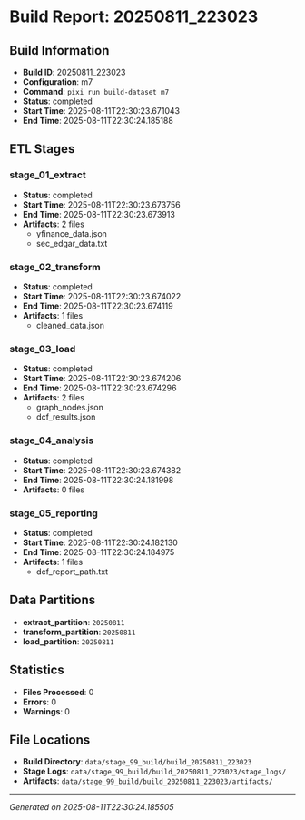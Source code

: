 # Build Report: 20250811_223023

## Build Information

- **Build ID**: 20250811_223023
- **Configuration**: m7
- **Command**: `pixi run build-dataset m7`
- **Status**: completed
- **Start Time**: 2025-08-11T22:30:23.671043
- **End Time**: 2025-08-11T22:30:24.185188

## ETL Stages

### stage_01_extract

- **Status**: completed
- **Start Time**: 2025-08-11T22:30:23.673756
- **End Time**: 2025-08-11T22:30:23.673913
- **Artifacts**: 2 files
  - yfinance_data.json
  - sec_edgar_data.txt

### stage_02_transform

- **Status**: completed
- **Start Time**: 2025-08-11T22:30:23.674022
- **End Time**: 2025-08-11T22:30:23.674119
- **Artifacts**: 1 files
  - cleaned_data.json

### stage_03_load

- **Status**: completed
- **Start Time**: 2025-08-11T22:30:23.674206
- **End Time**: 2025-08-11T22:30:23.674296
- **Artifacts**: 2 files
  - graph_nodes.json
  - dcf_results.json

### stage_04_analysis

- **Status**: completed
- **Start Time**: 2025-08-11T22:30:23.674382
- **End Time**: 2025-08-11T22:30:24.181998
- **Artifacts**: 0 files

### stage_05_reporting

- **Status**: completed
- **Start Time**: 2025-08-11T22:30:24.182130
- **End Time**: 2025-08-11T22:30:24.184975
- **Artifacts**: 1 files
  - dcf_report_path.txt

## Data Partitions

- **extract_partition**: `20250811`
- **transform_partition**: `20250811`
- **load_partition**: `20250811`

## Statistics

- **Files Processed**: 0
- **Errors**: 0
- **Warnings**: 0

## File Locations

- **Build Directory**: `data/stage_99_build/build_20250811_223023`
- **Stage Logs**: `data/stage_99_build/build_20250811_223023/stage_logs/`
- **Artifacts**: `data/stage_99_build/build_20250811_223023/artifacts/`

---
*Generated on 2025-08-11T22:30:24.185505*
